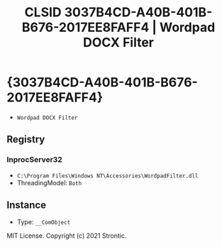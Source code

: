 ﻿---
title: "CLSID 3037B4CD-A40B-401B-B676-2017EE8FAFF4 | Wordpad DOCX Filter"
excerpt: What is COM-Object CLSID 3037B4CD-A40B-401B-B676-2017EE8FAFF4?
---

# {3037B4CD-A40B-401B-B676-2017EE8FAFF4}

* `Wordpad DOCX Filter`

## Registry


### InprocServer32

* `C:\Program Files\Windows NT\Accessories\WordpadFilter.dll`
* ThreadingModel: `Both`

## Instance

* Type: `__ComObject`

MIT License. Copyright (c) 2021 Strontic.


